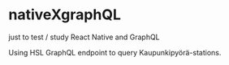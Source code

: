 # nativeXgraphQL
just to test / study React Native and GraphQL


Using HSL GraphQL endpoint to query Kaupunkipyörä-stations.
